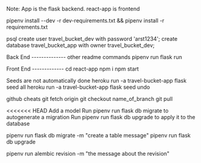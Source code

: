 Note: App is the flask backend. react-app is frontend

pipenv install --dev -r dev-requirements.txt && pipenv install -r requirements.txt

psql
create user travel_bucket_dev with password 'arst1234';
create database travel_bucket_app with owner travel_bucket_dev;

Back End --------------
other readme commands
pipenv run flask run

Front End -------------
cd react-app
npm i
npm start


Seeds are not automatically done
heroku run -a travel-bucket-app flask seed all
heroku run -a travel-bucket-app flask seed undo


github cheats
git fetch origin
git checkout name_of_branch
git pull



<<<<<<< HEAD
Add a model
Run   pipenv run flask db migrate     to autogenerate a migration
Run   pipenv run flask db upgrade     to apply it to the database


pipenv run flask db migrate -m "create a table message"
pipenv run flask db upgrade


<!-- possibly try
created_at = db.Column(db.DateTime(), default=datetime.utcnow, nullable=False)
psql -c "INSERT INTO trips(id, owner_id, name,blah blah blah) VALUES (your stuff)" -->


pipenv run alembic revision -m "the message about the revision"

